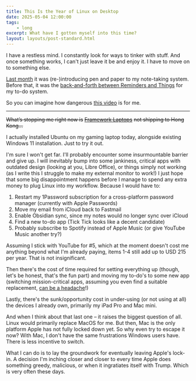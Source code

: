 ```yaml
---
title: This Is the Year of Linux on Desktop
date: 2025-05-04 12:00:00
tags: 
    - long
excerpt: What have I gotten myself into this time?
layout: layouts/post-standard.html
---
```

I have a restless mind. I constantly look for ways to tinker with stuff. And once something works, I can't just leave it be and enjoy it. I have to move on to something else.

[Last month](/posts/2025-03-31-is-apple-even-good-at-software/) it was (re-)introducing pen and paper to my note-taking system. Before that, it was the [back-and-forth between Reminders and Things](/posts/2024-12-15-things-look-like-a-creative-goty/) for my to-do system.

So you can imagine how dangerous [this video](https://youtu.be/pVI_smLgTY0?si=BmXPv3MjrxTFV14Z&ref=metagame.hk) is for me.

---

~~What’s stopping me right now is~~ [~~Framework Laptops~~](https://frame.work/?ref=metagame.hk) ~~not shipping to Hong Kong…~~

I actually installed Ubuntu on my gaming laptop today, alongside existing Windows 11 installation. Just to try it out.

I'm sure I won't get far. I'll probably encounter some insurmountable barrier and give up. I will inevitably bump into some jankiness, critical apps with outdated design (looking at you, Libre Office), or things simply not working (as I write this I struggle to make my external monitor to work!) I just hope that some big disappointment happens before I manage to spend any extra money to plug Linux into my workflow. Because I would have to:

1. Restart my 1Password subscription for a cross-platform password manager (currently with Apple Passwords)
2. Move my email from iCloud back to Fastmail
3. Enable Obsidian sync, since my notes would no longer sync over iCloud
4. Find a new to-do app (Tick Tick looks like a decent candidate)
5. Probably subscribe to Spotify instead of Apple Music (or give YouTube Music another try?)

Assuming I stick with YouTube for #5, which at the moment doesn't cost me anything beyond what I'm already paying, items 1-4 still add up to USD 215 per year. That is not insignificant.

Then there's the cost of time required for setting everything up (though, let's be honest, that's the fun part) and moving my to-do's to some new app (switching mission-critical apps, assuming you even find a suitable replacement, [can be a headache](https://ljpuk.net/2025/05/04/tasks-out-of-sight-dont-get-done/?ref=metagame.hk)!)

Lastly, there's the sunk/opportunity cost in under-using (or not using at all) the devices I already own, primarily my iPad Pro and Mac mini.

And when I think about that last one – it raises the biggest question of all. Linux would primarily replace MacOS for me. But then, Mac is the only platform Apple has not fully locked down yet. So why even try to escape it now? With Mac, I don't have the same frustrations Windows users have. There is less incentive to switch.

What I can do is to lay the groundwork for eventually leaving Apple's lock-in. A decision I'm inching closer and closer to every time Apple does something greedy, malicious, or when it ingratiates itself with Trump. Which is very often these days.